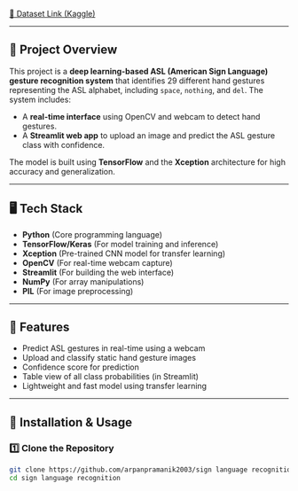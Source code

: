 [🔗 Dataset Link (Kaggle)](https://www.kaggle.com/datasets/grassknoted/asl-alphabet)

---

## 📌 Project Overview  
This project is a **deep learning-based ASL (American Sign Language) gesture recognition system** that identifies 29 different hand gestures representing the ASL alphabet, including `space`, `nothing`, and `del`. The system includes:

- A **real-time interface** using OpenCV and webcam to detect hand gestures.
- A **Streamlit web app** to upload an image and predict the ASL gesture class with confidence.

The model is built using **TensorFlow** and the **Xception** architecture for high accuracy and generalization.

---

## 🖥️ Tech Stack  
- **Python** (Core programming language)  
- **TensorFlow/Keras** (For model training and inference)  
- **Xception** (Pre-trained CNN model for transfer learning)  
- **OpenCV** (For real-time webcam capture)  
- **Streamlit** (For building the web interface)  
- **NumPy** (For array manipulations)  
- **PIL** (For image preprocessing)

---

## 🎯 Features  
- Predict ASL gestures in real-time using a webcam  
- Upload and classify static hand gesture images  
- Confidence score for prediction  
- Table view of all class probabilities (in Streamlit)  
- Lightweight and fast model using transfer learning  

---

## 🚀 Installation & Usage  

### 1️⃣ Clone the Repository  
```bash
git clone https://github.com/arpanpramanik2003/sign language recognition.git  
cd sign language recognition
